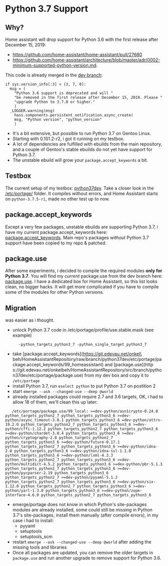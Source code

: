 # Python 3.7 Support

## Why?
Home assistant will drop support for Python 3.6 with the first release after December 15, 2019:
- https://github.com/home-assistant/home-assistant/pull/27680
- https://github.com/home-assistant/architecture/blob/master/adr/0002-minimum-supported-python-version.md.

This code is already merged in the [dev branch](https://github.com/home-assistant/home-assistant/pull/27680/commits/a5eca20845e6825682d1b01c1be3c9c245b311e1):

    if sys.version_info[:3] < (3, 7, 0):
      msg = (
        "Python 3.6 support is deprecated and will "
        "be removed in the first release after December 15, 2019. Please "
        "upgrade Python to 3.7.0 or higher."
        )
      _LOGGER.warning(msg)
        hass.components.persistent_notification.async_create(
        msg, "Python version", "python_version"
        )

- It's a bit extensive, but possible to run Python 3.7 on Gentoo Linux.
- Starting with 0.101.2-r2, i got it running on my testbox.
- A lot of dependencies are fulfilled with ebuilds from the main repository, and a couple of Gentoo's stable ebuilds do not yet have support for Python 3.7.
- The unstable ebuild will grow your `package.accept_keywords` a bit.

## Testbox
The current setup of my testbox: [python37dev](https://git.edevau.net/onkelbeh/HomeAssistantRepository/src/branch/python37dev). Take a closer look in the [/etc/portage/](https://git.edevau.net/onkelbeh/HomeAssistantRepository/src/branch/python37dev/etc/portage) folder. It compiles without errors, and Home Assistant starts on `python-3.7.5-r1`, made no other test up to now.

## package.accept_keywords
Except a very few packages, unstable ebuilds are supporting Python 3.7, i have my current package.accept_keywords here: [package.accept_keywords](https://git.edevau.net/onkelbeh/HomeAssistantRepository/raw/branch/python37dev/etc/portage/package.accept_keywords/99_homeassistant). Main repo's packages *without* Python 3.7 support have been copied to my repo & patched.

## package.use
After some experiments, i decided to compile the required modules **only for Python 3.7**. You will find my *current* package.use from the dev branch here: [package.use](https://git.edevau.net/onkelbeh/HomeAssistantRepository/src/branch/python37dev/etc/portage/package.use). I have a dedicated box for Home Assistant, so this list looks clean, no bigger hacks. It will get more complicated if you have to compile some of the modules for other Python versions.

## Migration
was easier as i thought.
- unlock Python 3.7 code in /etc/portage/profile/use.stable.mask (see example)

`      -python_targets_python3_7
      -python_single_target_python3_7`

- take [package.accept_keywords](https://git.edevau.net/onkel\
beh/HomeAssistantRepository/raw/branch/python37dev/etc/portage/package.accept_keywords/99_homeassistant) and [package.use](http\
s://git.edevau.net/onkelbeh/HomeAssistantRepository/src/branch/python37dev/etc/portage/package.use) from my dev box and copy it to `/etc/portage`
- install Python 3.7, run `eselect python` to put Python 3.7 on postition 2
- start `emerge --ask --changed-use --deep @world`
- already installed packages could require 2.7 and 3.6 targets, OK, i had to allow 18 of them, we'll clean this up later:

`   /etc/portage/package.use/99_local:
    >=dev-python/asn1crypto-0.24.0 python_targets_python2_7 python_targets_python3_6
    >=dev-python/async_timeout-3.0.1 python_targets_python3_6
    =dev-python/attrs-19.2.0 python_targets_python2_7 python_targets_python3_6
    >=dev-python/cffi-1.12.2 python_targets_python2_7 python_targets_python3_6
    >=dev-python/chardet-3.0.4 python_targets_python3_6
    >=dev-python/cryptography-2.8 python_targets_python2_7 python_targets_python3_6
    >=dev-python/future-0.17.1 python_targets_python2_7 python_targets_python3_6
    >=dev-python/idna-2.8 python_targets_python3_6
    >=dev-python/idna-ssl-1.1.0 python_targets_python3_6
    >=dev-python/lxml-4.3.3 python_targets_python2_7 python_targets_python3_6
    >=dev-python/multidict-4.5.2 python_targets_python3_6
    >=dev-python/pbr-5.1.3 python_targets_python2_7 python_targets_python3_6
    >=dev-python/pycparser-2.19 python_targets_python3_6 python_targets_python2_7
    >=dev-python/pyyaml-5.1.2 python_targets_python2_7 python_targets_python3_6
    >=dev-python/six-1.12.0 python_targets_python2_7 python_targets_python3_6
    >=dev-python/yarl-1.3.0 python_targets_python3_6
    >=dev-python/zope-interface-4.6.0 python_targets_python2_7 python_targets_python3_6`

- emerge/portage does not know in which Python's site-packages modules are already installed, some could still be missing in Python 3.7's site-packages, install them manually (after compile errors), in my case i had to install:
  - pyyaml
  - setuptools
  - setuptools_scm
- restart `emerge --ask --changed-use --deep @world` after adding the missing tools and libraries
- Once all packages are updated, you can remove the older targets in `package.use` and run another upgrade to remove support for Python 3.6.
